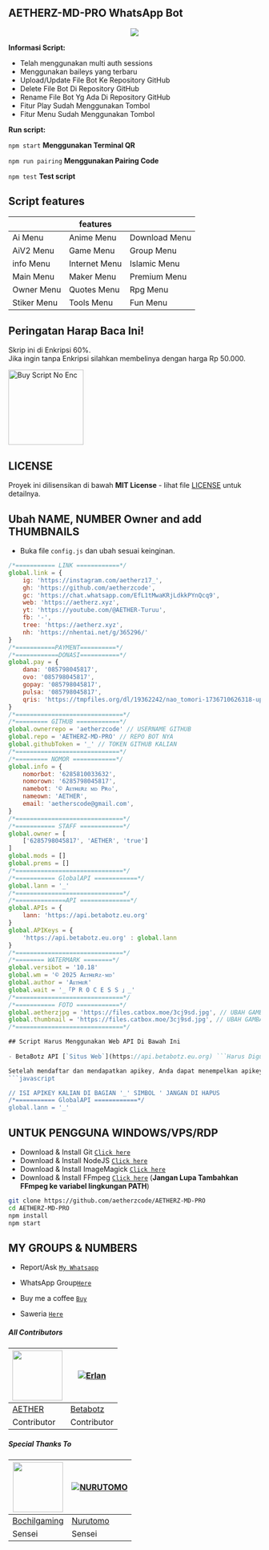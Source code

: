 ## AETHERZ-MD-PRO WhatsApp Bot

<div id="header" align="center">
  <img src="https://files.catbox.moe/3cj9sd.jpg"/>
</div>

**Informasi Script:**
- Telah menggunakan multi auth sessions 
- Menggunakan baileys yang terbaru
- Upload/Update File Bot Ke Repository GitHub
- Delete File Bot Di Repository GitHub
- Rename File Bot Yg Ada Di Repository GitHub
- Fitur Play Sudah Menggunakan Tombol
- Fitur Menu Sudah Menggunakan Tombol
  

**Run script:**

```npm start``` **Menggunakan Terminal QR**

```npm run pairing``` **Menggunakan Pairing Code**

```npm test``` **Test script**

## Script features

|| features ||
|----------|----------|----------|
| Ai Menu | Anime Menu | Download Menu |
| AiV2 Menu | Game Menu | Group Menu |
| info Menu | Internet Menu | Islamic Menu |
| Main Menu | Maker Menu | Premium Menu |
| Owner Menu | Quotes Menu | Rpg Menu |
| Stiker Menu | Tools Menu | Fun Menu |

## Peringatan Harap Baca Ini!  

Skrip ini di Enkripsi 60%.  
Jika ingin tanpa Enkripsi silahkan membelinya dengan harga Rp 50.000.  

<a href="https://wa.me/6295798045817?text=Halo%20mas%20aether%2C%20saya%20mau%20beli%20sc%20AETHERZ-MD-PRO%20No%20Enc%20nya%20mas">
    <img src="https://i.ibb.co/y4pnqYv/buy-now.webp" alt="Buy Script No Enc" width="150" height="auto" />
</a>



## LICENSE

Proyek ini dilisensikan di bawah **MIT License** - lihat file [LICENSE](LICENSE) untuk detailnya.

## Ubah NAME, NUMBER Owner and add THUMBNAILS

- Buka file ```config.js``` dan ubah sesuai keinginan.

```javascript
/*=========== LINK ============*/
global.link = {
	ig: 'https://instagram.com/aetherz17_',
	gh: 'https://github.com/aetherzcode',
	gc: 'https://chat.whatsapp.com/EfL1tMwaKRjLdkkPYnQcq9',
	web: 'https://aetherz.xyz',
	yt: 'https://youtube.com/@AETHER-Turuu',
	fb: '-',
    tree: 'https://aetherz.xyz',
	nh: 'https://nhentai.net/g/365296/'	
}
/*===========PAYMENT==========*/
/*============DONASI===========*/
global.pay = {
	dana: '085798045817',
	ovo: '085798045817',
	gopay: '085798045817',
	pulsa: '085798045817',
	qris: 'https://tmpfiles.org/dl/19362242/nao_tomori-1736710626318-upload.jpg'
}
/*==============================*/
/*========= GITHUB ============*/
global.ownerrepo = 'aetherzcode' // USERNAME GITHUB
global.repo = 'AETHERZ-MD-PRO' // REPO BOT NYA
global.githubToken = '_' // TOKEN GITHUB KALIAN
/*=============================*/
/*========= NOMOR ============*/
global.info = {
	nomorbot: '6285810033632',
	nomorown: '6285798045817',
	namebot: '© Aᴇᴛʜᴇʀᴢ ᴍᴅ Pʀᴏ',
	nameown: 'AETHER',
	email: 'aetherscode@gmail.com',
}
/*==============================*/
/*=========== STAFF ============*/
global.owner = [
    ['6285798045817', 'AETHER', 'true']
]
global.mods = [] 
global.prems = [] 
/*==============================*/
/*=========== GlobalAPI ============*/
global.lann = '_'
/*==============================*/
/*==============API ==============*/
global.APIs = {
    lann: 'https://api.betabotz.eu.org'
}
global.APIKeys = {
    'https://api.betabotz.eu.org' : global.lann
}
/*==============================*/
/*======== WATERMARK ========*/
global.versibot = '10.18'
global.wm = '© 2025 Aᴇᴛʜᴇʀᴢ-ᴍᴅ' 
global.author = 'Aᴇᴛʜᴇʀ'
global.wait = '_「P R O C E S S 」_'
/*==============================*/
/*=========== FOTO ============*/
global.aetherzjpg = 'https://files.catbox.moe/3cj9sd.jpg', // UBAH GAMBAR LU   
global.thumbnail = 'https://files.catbox.moe/3cj9sd.jpg', // UBAH GAMBAR LU   
/*==============================*/

## Script Harus Menggunakan Web API Di Bawah Ini
  
- BetaBotz API [`Situs Web`](https://api.betabotz.eu.org) ```Harus Digunakan```

Setelah mendaftar dan mendapatkan apikey, Anda dapat menempelkan apikey Anda di ```config.js```
```javascript

// ISI APIKEY KALIAN DI BAGIAN '_' SIMBOL ' JANGAN DI HAPUS
/*=========== GlobalAPI ============*/
global.lann = '_'

```


## UNTUK PENGGUNA WINDOWS/VPS/RDP

* Download & Install Git [`Click here`](https://git-scm.com/downloads)
* Download & Install NodeJS [`Click here`](https://nodejs.org/en/download)
* Download & Install ImageMagick [`Click here`](https://imagemagick.org/script/download.php)
* Download & Install FFmpeg [`Click here`](https://ffmpeg.org/download.html) (**Jangan Lupa Tambahkan FFmpeg ke variabel lingkungan PATH**)

```bash
git clone https://github.com/aetherzcode/AETHERZ-MD-PRO
cd AETHERZ-MD-PRO
npm install
npm start
```


## MY GROUPS & NUMBERS

- Report/Ask [`My Whatsapp`](https://wa.me/6285798045817)

- WhatsApp Group[`Here`](https://chat.whatsapp.com/EfL1tMwaKRjLdkkPYnQcq9)

- Buy me a coffee [`Buy`](https://files.catbox.moe/lyt37y.jpg)

- Saweria [`Here`](https://saweria.co/aetherscode)


##### All Contributors
<a href="https://github.com/aetherzcode"><img src="https://github.com/aetherzcode.png?size=100" width="100" height="100"></a> | [![Erlan](https://github.com/ERLANRAHMAT.png?size=100)](https://github.com/ERLANRAHMAT) 
---|---
[AETHER](https://github.com/aetherzcode)  | [Betabotz](https://github.com/ERLANRAHMAT)
Contributor | Contributor |

##### Special Thanks To
<!--[![Nurutomo](https://github.com/Nurutomo.png?size=100)](https://github.com/Nurutomo)
[![BochilGaming](https://github.com/BochilGaming.png?size=100)](https://github.com/BochilGaming)
[![adiwajshing/Baileys](https://github.com/adiwajshing.png?size=100)](https://github.com/adiwajshing)-->
<a href="https://github.com/BochilGaming"><img src="https://github.com/BochilGaming.png?size=100" width="100" height="100"></a> | [![NURUTOMO](https://github.com/Nurutomo.png?size=100)](https://github.com/Nurutomo) 
---|---
[Bochilgaming](https://github.com/BochilGaming)  | [Nurutomo](https://github.com/Nurutomo)
Sensei | Sensei |
